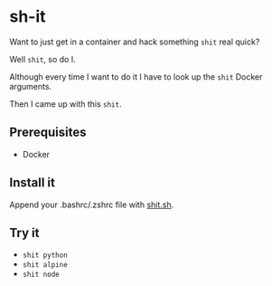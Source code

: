 # sh-it

Want to just get in a container and hack something `shit` real quick?

Well `shit`, so do I.

Although every time I want to do it I have to look up the `shit` Docker arguments.

Then I came up with this `shit`.

## Prerequisites

* Docker

## Install it

Append your .bashrc/.zshrc file with [shit.sh](shit.sh).

## Try it

* `shit python`
* `shit alpine`
* `shit node`
